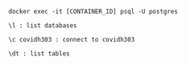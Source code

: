 `docker exec -it [CONTAINER_ID] psql -U postgres`

`\l : list databases`

`\c covidh303 : connect to covidh303`

`\dt : list tables`
